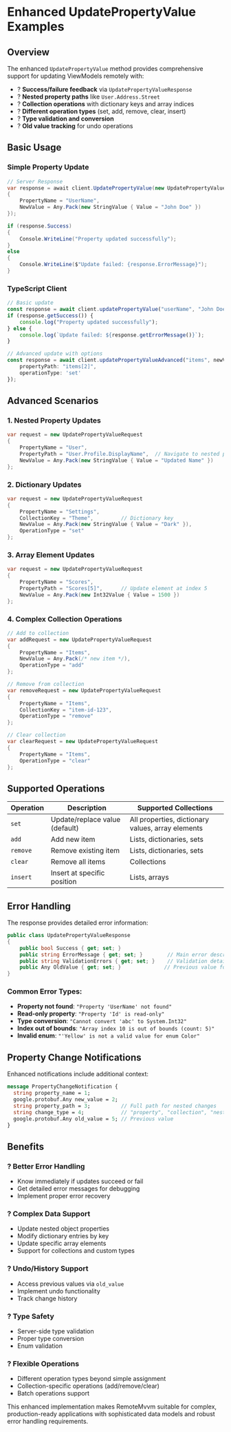 # Enhanced UpdatePropertyValue Examples

## Overview

The enhanced `UpdatePropertyValue` method provides comprehensive support for updating ViewModels remotely with:
- ? **Success/failure feedback** via `UpdatePropertyValueResponse`
- ? **Nested property paths** like `User.Address.Street`
- ? **Collection operations** with dictionary keys and array indices  
- ? **Different operation types** (set, add, remove, clear, insert)
- ? **Type validation and conversion**
- ? **Old value tracking** for undo operations

## Basic Usage

### Simple Property Update
```csharp
// Server Response
var response = await client.UpdatePropertyValue(new UpdatePropertyValueRequest 
{
    PropertyName = "UserName",
    NewValue = Any.Pack(new StringValue { Value = "John Doe" })
});

if (response.Success) 
{
    Console.WriteLine("Property updated successfully");
}
else 
{
    Console.WriteLine($"Update failed: {response.ErrorMessage}");
}
```

### TypeScript Client
```typescript
// Basic update
const response = await client.updatePropertyValue("userName", "John Doe");
if (response.getSuccess()) {
    console.log("Property updated successfully");
} else {
    console.log(`Update failed: ${response.getErrorMessage()}`);
}

// Advanced update with options
const response = await client.updatePropertyValueAdvanced("items", newValue, {
    propertyPath: "items[2]",
    operationType: 'set'
});
```

## Advanced Scenarios

### 1. Nested Property Updates
```csharp
var request = new UpdatePropertyValueRequest
{
    PropertyName = "User", 
    PropertyPath = "User.Profile.DisplayName",  // Navigate to nested property
    NewValue = Any.Pack(new StringValue { Value = "Updated Name" })
};
```

### 2. Dictionary Updates
```csharp
var request = new UpdatePropertyValueRequest
{
    PropertyName = "Settings",
    CollectionKey = "Theme",         // Dictionary key
    NewValue = Any.Pack(new StringValue { Value = "Dark" }),
    OperationType = "set"
};
```

### 3. Array Element Updates  
```csharp
var request = new UpdatePropertyValueRequest
{
    PropertyName = "Scores",
    PropertyPath = "Scores[5]",      // Update element at index 5
    NewValue = Any.Pack(new Int32Value { Value = 1500 })
};
```

### 4. Complex Collection Operations
```csharp
// Add to collection
var addRequest = new UpdatePropertyValueRequest
{
    PropertyName = "Items",
    NewValue = Any.Pack(/* new item */),
    OperationType = "add"
};

// Remove from collection
var removeRequest = new UpdatePropertyValueRequest
{
    PropertyName = "Items", 
    CollectionKey = "item-id-123",
    OperationType = "remove"
};

// Clear collection
var clearRequest = new UpdatePropertyValueRequest
{
    PropertyName = "Items",
    OperationType = "clear"
};
```

## Supported Operations

| Operation | Description | Supported Collections |
|-----------|-------------|----------------------|
| `set` | Update/replace value (default) | All properties, dictionary values, array elements |
| `add` | Add new item | Lists, dictionaries, sets |
| `remove` | Remove existing item | Lists, dictionaries, sets |
| `clear` | Remove all items | Collections |
| `insert` | Insert at specific position | Lists, arrays |

## Error Handling

The response provides detailed error information:

```csharp
public class UpdatePropertyValueResponse 
{
    public bool Success { get; set; }
    public string ErrorMessage { get; set; }        // Main error description
    public string ValidationErrors { get; set; }    // Validation details  
    public Any OldValue { get; set; }              // Previous value for undo
}
```

### Common Error Types:
- **Property not found**: `"Property 'UserName' not found"`
- **Read-only property**: `"Property 'Id' is read-only"`
- **Type conversion**: `"Cannot convert 'abc' to System.Int32"`
- **Index out of bounds**: `"Array index 10 is out of bounds (count: 5)"`
- **Invalid enum**: `"'Yellow' is not a valid value for enum Color"`

## Property Change Notifications

Enhanced notifications include additional context:

```protobuf
message PropertyChangeNotification {
  string property_name = 1;
  google.protobuf.Any new_value = 2;
  string property_path = 3;          // Full path for nested changes
  string change_type = 4;            // "property", "collection", "nested"  
  google.protobuf.Any old_value = 5; // Previous value
}
```

## Benefits

### ? **Better Error Handling**
- Know immediately if updates succeed or fail
- Get detailed error messages for debugging
- Implement proper error recovery

### ? **Complex Data Support**  
- Update nested object properties
- Modify dictionary entries by key
- Update specific array elements
- Support for collections and custom types

### ? **Undo/History Support**
- Access previous values via `old_value` 
- Implement undo functionality
- Track change history

### ? **Type Safety**
- Server-side type validation
- Proper type conversion
- Enum validation

### ? **Flexible Operations**
- Different operation types beyond simple assignment
- Collection-specific operations (add/remove/clear)
- Batch operations support

This enhanced implementation makes RemoteMvvm suitable for complex, production-ready applications with sophisticated data models and robust error handling requirements.